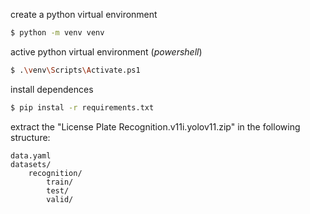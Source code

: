create a python virtual environment
```bash
$ python -m venv venv
```

active python virtual environment (*powershell*)
```bash
$ .\venv\Scripts\Activate.ps1
```

install dependences
```bash
$ pip instal -r requirements.txt
```


extract the "License Plate Recognition.v11i.yolov11.zip" in the following structure:
```
data.yaml                      
datasets/                      
    recognition/               
        train/                 
        test/                  
        valid/                 
```